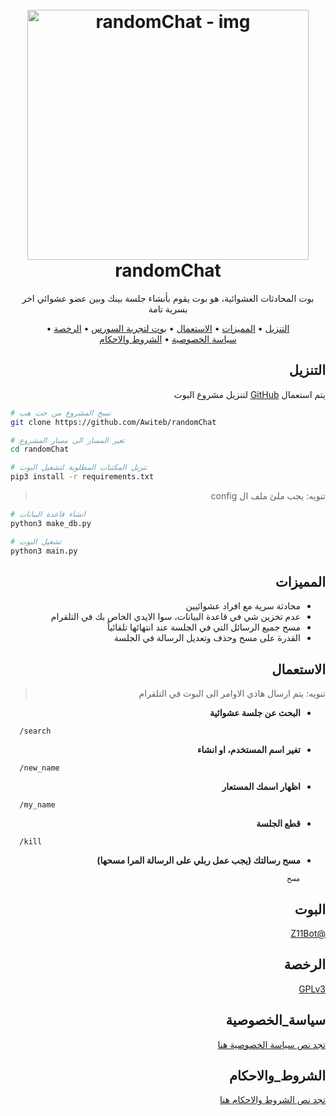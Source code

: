 <h1 align="center">
  <br>
  <a><img width="450" height="400" src="./img/randomChatBBOT_image.jpg" alt="randomChat - img"></a>
  <br>
  randomChat
  <br>
</h1>


<p align="center">بوت المحادثات العشوائية، هو بوت يقوم بأنشاء جلسة بينك وبين عضو عشوائي اخر بسرية تامة</p>



<p align="center">
  •
  <a href="#التنزيل">التنزيل</a>
  •
  <a href="#المميزات">المميزات</a>
  •
  <a href="#الاستعمال">الاستعمال</a>
  •
  <a href="#البوت">بوت لتجربة السورس</a>
  •
  <a href="#الرخصة">الرخصة</a>
  <br>
  <a href="#سياسة_الخصوصية">سياسة الخصوصية</a>
  •
  <a href="#الشروط_والاحكام">الشروط والاحكام</a>
</p>


<div dir="rtl">

## التنزيل

يتم استعمال [GitHub](https://github.com) لتنزيل مشروع البوت

<div dir="ltr">

```bash
# نسخ المشروع من جت هب
git clone https://github.com/Awiteb/randomChat

# تغير المسار الى مسار المشروع
cd randomChat

# تنزيل المكتبات المطلوبة لتشغيل البوت
pip3 install -r requirements.txt
```
<div dir="rtl">

>  تنويه: يجب ملئ ملف ال config
<div dir="ltr">

```bash
# انشاء قاعدة البيانات
python3 make_db.py

# تشغيل البوت
python3 main.py
```
<div dir="rtl">

## المميزات

* محادثة سرية مع افراد عشوائيين
* عدم تخزين شي في قاعدة البيانات، سوا الايدي الخاص بك في التلقرام
* مسح جميع الرسائل التي في الجلسة عند انتهائها تلقائياً
* القدرة على مسح وحذف وتعديل الرسالة في الجلسة

## الاستعمال

> تنويه: يتم ارسال هاذي الاوامر الى البوت في التلقرام

* <b>البحث عن جلسة عشوائية</b>

<div dir="ltr">

      /search
<div dir="rtl">

* <b>تغير اسم المستخدم، او انشاء</b>

<div dir="ltr">

      /new_name
<div dir="rtl">

* <b>اظهار اسمك المستعار</b>

<div dir="ltr">

      /my_name
<div dir="rtl">

* <b>قطع الجلسة</b>

<div dir="ltr">

      /kill

<div dir="rtl">

* <b>مسح رسالتك (يجب عمل ربلي على الرسالة المرا مسحها)</b>

      مسح

<div dir="rtl">

## البوت

[@Z11Bot](https://t.me/Z11Bot)

## الرخصة
[GPLv3](https://www.gnu.org/licenses/gpl-3.0.html)

## سياسة_الخصوصية
[تجد نص سياسة الخصوصية هنا](https://github.com/Awiteb/randomChat/blob/master/privacy_policy.txt)

## الشروط_والاحكام
[تجد نص الشروط والاحكام هنا](https://github.com/Awiteb/randomChat/blob/master/terms_and_conditions.txt)
